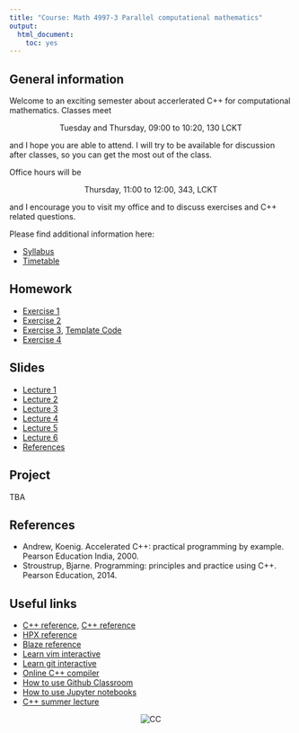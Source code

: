 ```yaml
---
title: "Course: Math 4997-3 Parallel computational mathematics"
output:
  html_document:
    toc: yes
---
```


## General information

Welcome to an exciting semester about accerlerated C++ for computational mathematics. Classes meet

<center>Tuesday and Thursday, 09:00 to 10:20, 130 LCKT</center>

and I hope you are able to attend. I will try to be available for discussion after classes, so you can get the most out of the class. 

Office hours will be 

<center> Thursday, 11:00 to 12:00, 343, LCKT</center> 

and I encourage you to visit my office and to discuss exercises and C++ related questions. 


Please find additional information here:

* [Syllabus](syllabus.pdf)
* [Timetable](timetable.pdf)

## Homework

* [Exercise 1](exercise1.pdf)
* [Exercise 2](exercise2.pdf)
* [Exercise 3](exercise3.pdf), [Template Code](https://github.com/diehlpkteaching/N-Body)
* [Exercise 4](exercise4.pdf)

## Slides

* [Lecture 1](lecture1.pdf)
* [Lecture 2](lecture2.pdf)
* [Lecture 3](lecture3.pdf)
* [Lecture 4](lecture4.pdf)
* [Lecture 5](lecture5.pdf)
* [Lecture 6](lecture6.pdf)
* [References](list.pdf)
    
## Project

TBA

## References

* Andrew, Koenig. Accelerated C++: practical programming by example. Pearson Education India, 2000.
* Stroustrup, Bjarne. Programming: principles and practice using C++. Pearson Education, 2014.

## Useful links 

* [C++ reference](https://en.cppreference.com/w/), [C++ reference](http://www.cplusplus.com/reference/)
* [HPX reference](https://stellar-group.github.io/hpx/docs/sphinx/latest/html/index.html)
* [Blaze reference](https://bitbucket.org/blaze-lib/blaze/wiki/Getting_Started)
* [Learn vim interactive](https://www.openvim.com/)
* [Learn git interactive](https://learngitbranching.js.org/)
* [Online C++ compiler](https://wandbox.org/)
* [How to use Github Classroom](https://www.diehlpk.de/blog/githubclassroom/)
* [How to use Jupyter notebooks](https://www.diehlpk.de/blog/jupyter-notebooks/)
* [C++ summer lecture](https://www.diehlpk.de/blog/cpp-lectures/)

<p style="text-align:center;"> <img src="https://mirrors.creativecommons.org/presskit/buttons/80x15/svg/by-nc-nd.svg" alt="CC"> </p>


